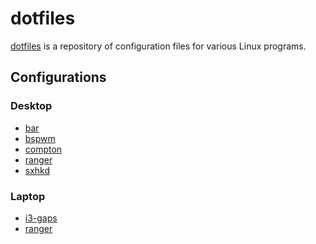 dotfiles
========

[dotfiles](https://github.com/truncator/dotfiles/) is a repository of
configuration files for various Linux programs.

Configurations
--------------

### Desktop
* [bar](https://github.com/LemonBoy/bar)
* [bspwm](https://github.com/baskerville/bspwm)
* [compton](https://github.com/chjj/compton)
* [ranger](https://github.com/hut/ranger)
* [sxhkd](https://github.com/baskerville/sxhkd)

### Laptop
* [i3-gaps](https://github.com/o4dev/i3)
* [ranger](https://github.com/hut/ranger)
